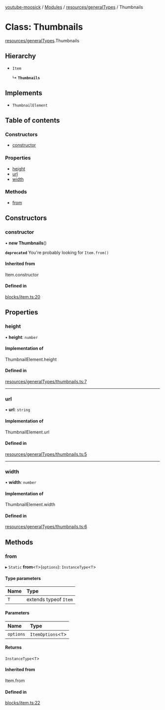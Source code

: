 [youtube-moosick](../README.md) / [Modules](../modules.md) / [resources/generalTypes](../modules/resources_generalTypes.md) / Thumbnails

# Class: Thumbnails

[resources/generalTypes](../modules/resources_generalTypes.md).Thumbnails

## Hierarchy

- `Item`

  ↳ **`Thumbnails`**

## Implements

- `ThumbnailElement`

## Table of contents

### Constructors

- [constructor](resources_generalTypes.Thumbnails.md#constructor)

### Properties

- [height](resources_generalTypes.Thumbnails.md#height)
- [url](resources_generalTypes.Thumbnails.md#url)
- [width](resources_generalTypes.Thumbnails.md#width)

### Methods

- [from](resources_generalTypes.Thumbnails.md#from)

## Constructors

### constructor

• **new Thumbnails**()

**`deprecated`** You're probably looking for `Item.from()`

#### Inherited from

Item.constructor

#### Defined in

[blocks/item.ts:20](https://github.com/EvasiveXkiller/youtube-moosick/blob/7f2abd0/src/blocks/item.ts#L20)

## Properties

### height

• **height**: `number`

#### Implementation of

ThumbnailElement.height

#### Defined in

[resources/generalTypes/thumbnails.ts:7](https://github.com/EvasiveXkiller/youtube-moosick/blob/7f2abd0/src/resources/generalTypes/thumbnails.ts#L7)

___

### url

• **url**: `string`

#### Implementation of

ThumbnailElement.url

#### Defined in

[resources/generalTypes/thumbnails.ts:5](https://github.com/EvasiveXkiller/youtube-moosick/blob/7f2abd0/src/resources/generalTypes/thumbnails.ts#L5)

___

### width

• **width**: `number`

#### Implementation of

ThumbnailElement.width

#### Defined in

[resources/generalTypes/thumbnails.ts:6](https://github.com/EvasiveXkiller/youtube-moosick/blob/7f2abd0/src/resources/generalTypes/thumbnails.ts#L6)

## Methods

### from

▸ `Static` **from**<`T`\>(`options`): `InstanceType`<`T`\>

#### Type parameters

| Name | Type |
| :------ | :------ |
| `T` | extends typeof `Item` |

#### Parameters

| Name | Type |
| :------ | :------ |
| `options` | `ItemOptions`<`T`\> |

#### Returns

`InstanceType`<`T`\>

#### Inherited from

Item.from

#### Defined in

[blocks/item.ts:22](https://github.com/EvasiveXkiller/youtube-moosick/blob/7f2abd0/src/blocks/item.ts#L22)
